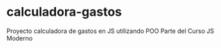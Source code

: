 # calculadora-gastos
Proyecto calculadora de gastos en JS utilizando POO
Parte del Curso JS Moderno
